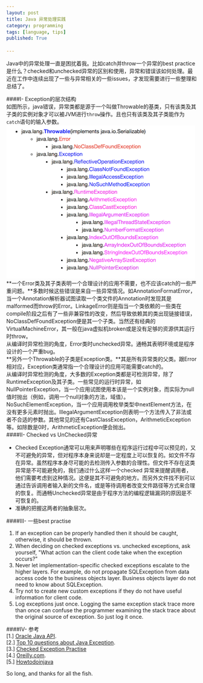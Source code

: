 ```yaml
---
layout: post
title: Java 异常处理实践
category: programming
tags: [language, tips]
published: True

---
```


Java中的异常处理一直是困扰着我。比如catch并throw一个异常的best practice是什么？checked和unchecked异常的区别和使用，异常和错误该如何处理。最近在工作中连续出现了一些与异常相关的一些issues，才发现需要进行一些整理和总结了。  

<!--more-->
####I- Exception的层次结构  
如图所示，java错误，异常类都是源于一个叫做Throwable的基类，只有该类及其子类的实例对象才可以被JVM进行`throw`操作。且也只有该类及其子类能作为`catch`语句的输入参数。![throwable classes](/assets/img/post/java_exception.png)    
**一个Error类及其子类表明一个合理设计的应用不需要，也不应该catch的一些严重问题。**多数时候这些错误是来自一些异常情况。如AnnotationFormatError，当一个Annotation解析器试图读取一个类文件的Annotation时发现其是malformed而throw的Error。LinkageError则是指当一个类依赖的一些类在compile阶段之后有了一些非兼容性的改变，然后导致依赖其的类出现链接错误，NoClassDefFoundException便是其一个子类。当然还有经典的VirtualMachineError，其一般在java虚拟机broken或是没有足够的资源供其运行时throw。   
从编译时异常检测的角度，Error类时unchecked异常。通畅其表明环境或是程序设计的一个严重bug。  
**另外一个Throwable的子类是Exception类。**其是所有异常类的父类。跟Error相对应，Exception类通常指一个合理设计的应用可能需要catch的。  
从编译时异常检测的角度，大多数的Exception类都是可检测异常，除了RuntimeException及其子类。一些常见的运行时异常，如NullPointerException，当一个应用试图使用本该是一个实例对象，而实际为null值时抛出（例如，调用一个null对象的方法，域值）。NoSuchElementException，当一个应用调用枚举类型中nextElement方法，在没有更多元素时抛出。IllegalArgumentException则表明一个方法传入了非法或者不合适的参数。其他常见的还有CastClassException，ArithmeticException等。如除数是0时，ArithmeticException便会抛出。    
####II- Checked vs UnChecked异常   
* Checked Exception通常可以用来声明哪些在程序运行过程中可以预见的，又不可避免的异常，但对程序本身来说却是一定程度上可以恢复的。如文件不存在异常。虽然程序本身尽可能的去检测传入参数的合理性。但文件不存在这类异常是不可能避免的，我们通过什么这样一个checked 异常来提醒调用者，他们需要考虑到这种情况。这便是其不可避免的地方。而另外文件找不到可以通过告诉调用者输入新的文件名，或是等待调用者改变文件路径等方式来合理的恢复。而通畅Unchecked异常是由于程序方法的编程逻辑漏洞的原因是不可恢复的。  
* 准确的把握这两者的抽象层次。  

####III- 一些best practise  
1. If an exception can be properly handled then it should be caught, otherwise, it should be thrown.  
2. When deciding on checked exceptions vs. unchecked exceptions, ask yourself, "What action can the client code take when the exception occurs?"  
3. Never let implementation-specific checked exceptions escalate to the higher layers. For example, do not propagate SQLException from data access code to the business objects layer. Business objects layer do not need to know about SQLException.  
4. Try not to create new custom exceptions if they do not have useful information for client code.  
5. Log exceptions just once. Logging the same exception stack trace more than once can confuse the programmer examining the stack trace about the original source of exception. So just log it once.  


####IV- 参考  
[1.] [Oracle Java API](http://docs.oracle.com/javase/7/docs/api/).  
[2.] [Top 10 questions about Java Exception](http://www.programcreek.com/2013/10/top-10-questions-about-java-exceptions/).  
[3.] [Checked Exception Practise](http://programmers.stackexchange.com/questions/121328/is-it-good-practice-to-catch-a-checked-exception-and-throw-a-runtimeexception)  
[4.] [Oreilly.com](http://archive.oreilly.com/pub/a/onjava/2003/11/19/exceptions.html).  
[5.] [Howtodoinjava](http://howtodoinjava.com/2013/04/04/java-exception-handling-best-practices/)

So long, and thanks for all the fish.  
